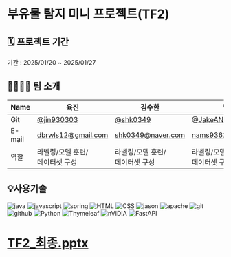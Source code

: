 # 부유물 탐지 미니 프로젝트(TF2)

## 🗓️ 프로젝트 기간
기간 : 2025/01/20 ~ 2025/01/27

## 👨‍👩‍👧‍👦 팀 소개

|Name|육진|김수한|남어진|맹관묵|장윤진|
|---| ---  |---  | ---      | ---   | ---   |
|Git|[@jin930303](https://github.com/jin930303)|[@shk0349](https://github.com/shk0349)|[@JakeANam](https://github.com/JakeANam)|[@GwanMuk](https://github.com/GwanMuk)|[@jyj0607040607](https://github.com/jyj0607040607)|
|E-mail|<dbrwls12@gmail.com>|<shk0349@naver.com>|<nams93627@naver.com>|<mkm1022@naver.com>|<jyj060704@naver.com>|
|역할|라벨링/모델 훈련/<br> 데이터셋 구성 |라벨링/모델 훈련/<br>데이터셋 구성 |라벨링/모델 훈련/<br>데이터셋 구성|라벨링/모델 훈련/<br>데이터셋 구성 |ppt제작 |

## 💡사용기술

![java](https://img.shields.io/badge/Java-ED8B00?style=for-the-badge&logo=openjdk&logoColor=white)
![javascript](https://img.shields.io/badge/JavaScript-F7DF1E?style=for-the-badge&logo=JavaScript&logoColor=white)
![spring](https://img.shields.io/badge/Spring-6DB33F?style=for-the-badge&logo=spring&logoColor=white) 
![HTML](https://img.shields.io/badge/HTML5-E34F26?style=for-the-badge&logo=html5&logoColor=white)
![CSS](https://img.shields.io/badge/CSS-239120?&style=for-the-badge&logo=css3&logoColor=white)
![jason](https://img.shields.io/badge/JSON-000000?style=for-the-badge&logo=json&logoColor=white")
![apache](https://img.shields.io/badge/Apache%20Tomcat-F8DC75?style=for-the-badge&logo=apachetomcat&logoColor=black)
![git](https://img.shields.io/badge/Git-F05032?style=for-the-badge&logo=git&logoColor=white)
![github](https://img.shields.io/badge/GitHub-100000?style=for-the-badge&logo=github&logoColor=white)
![Python](https://img.shields.io/badge/python-3670A0?style=for-the-badge&logo=python&logoColor=ffdd54)
![Thymeleaf](https://img.shields.io/badge/Thymeleaf-%23005C0F.svg?style=for-the-badge&logo=Thymeleaf&logoColor=white)
![nVIDIA](https://img.shields.io/badge/cuda-000000.svg?style=for-the-badge&logo=nVIDIA&logoColor=green)
![FastAPI](https://img.shields.io/badge/FastAPI-005571?style=for-the-badge&logo=fastapi)
<br>
# [TF2_최종.pptx](https://github.com/user-attachments/files/18552842/TF2_.pptx)
